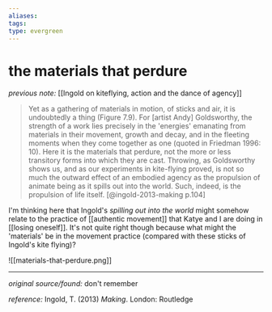 ```yaml
---
aliases: 
tags: 
type: evergreen
---
```


# the materials that perdure

_previous note:_ [[Ingold on kiteflying, action and the dance of agency]]


> Yet as a gathering of materials in motion, of sticks and air, it is undoubtedly a thing (Figure 7.9). For [artist Andy] Goldsworthy, the strength of a work lies precisely in the 'energies' emanating from materials in their movement, growth and decay, and in the fleeting moments when they come together as one (quoted in Friedman 1996: 10). Here it is the materials that perdure, not the more or less transitory forms into which they are cast. Throwing, as Goldsworthy shows us, and as our experiments in kite-flying proved, is not so much the outward effect of an embodied agency as the propulsion of animate being as it spills out into the world. Such, indeed, is the propulsion of life itself. [@ingold-2013-making p.104]

I'm thinking here that Ingold's _spilling out into the world_ might somehow relate to the practice of [[authentic movement]] that Katye and I are doing in [[losing oneself]]. It's not quite right though because what might the 'materials' be in the movement practice (compared with these sticks of Ingold's kite flying)?

![[materials-that-perdure.png]]

---

_original source/found:_ don't remember

_reference:_ Ingold, T. (2013) _Making_. London: Routledge



